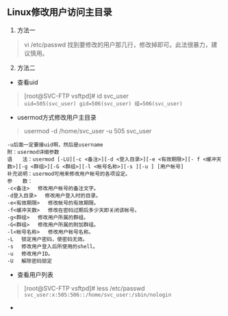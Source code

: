 
## Linux修改用户访问主目录
1. 方法一
> vi /etc/passwd
找到要修改的用户那几行，修改掉即可。此法很暴力，建议慎用。
2. 方法二
- 查看uid
> [root@SVC-FTP vsftpd]# id svc_user
<br/>`uid=505(svc_user) gid=506(svc_user) 组=506(svc_user)`
- usermod方式修改用户主目录
> usermod -d /home/svc_user -u 505 svc_user
```
-u后面一定要接uid啊，然后是username
附：usermod详细参数
语　　法：usermod [-LU][-c <备注>][-d <登入目录>][-e <有效期限>][- f <缓冲天数>][-g <群组>][-G <群组>][-l <帐号名称>][-s ][-u ] [用户帐号]
补充说明：usermod可用来修改用户帐号的各项设定。
参　　数：
-c<备注> 　修改用户帐号的备注文字。
-d登入目录> 　修改用户登入时的目录。
-e<有效期限> 　修改帐号的有效期限。
-f<缓冲天数> 　修改在密码过期后多少天即关闭该帐号。
-g<群组> 　修改用户所属的群组。
-G<群组> 　修改用户所属的附加群组。
-l<帐号名称> 　修改用户帐号名称。
-L 　锁定用户密码，使密码无效。
-s 　修改用户登入后所使用的shell。
-u 　修改用户ID。
-U 　解除密码锁定
```
- 查看用户列表
> [root@SVC-FTP vsftpd]# less /etc/passwd
<br/>`svc_user:x:505:506::/home/svc_user:/sbin/nologin`
- 


